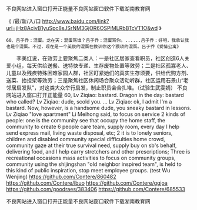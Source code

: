 
不良网站进入窗口打开正能量不良网站窗口软件下载湖南教育网




《 /最/新/入/口  http://www.baidu.com/link?url=jHz8AcivB1yuSpc8sJSrNM3GjOR6OSPiMLRbBTcVT1O&wd 》




	60、吕子乔：混蛋。龙在天：混蛋骂谁？吕子乔：混蛋骂你。......吕子乔：好吧，我承认我也是个混蛋。不过，现在是一个英俊的混蛋在教训你这个猥琐的混蛋。吕子乔《爱情公寓》
　　李美红说，在效劳上要聚焦二类人：一是社区居家查看职员，社区创造6人关爱小组，每天供给送餐、送特快专递、生存废物处置等效劳；二是社区孤寡老人、儿童以及残疾特殊困难家园人群，社区盯紧她们的真实生存须要，供给代购方剂、送菜、抬担架等效劳；三是聚焦社区休闲场合聚众活动听群，社区运用石景山“老邻居启发队”，对这类大众举行启发，制止职员会合扎堆。（试验生武雯婧）
不良网站进入窗口打开正能量
60, Lv Ziqiao: bastard.
Dragon in the day: bastard who called?
Lv Ziqiao: dude, scold you.
...
Lv Ziqiao: ok, I admit I'm a bastard.
Now, however, is a handsome dude, you sneaky bastard in lessons.
Lv Ziqiao "love apartment"
Li Meihong said, to focus on service 2 kinds of people: one is the community see that occupy the home staff, the community to create 6 people care team, supply room, every day I help send express mail, living waste disposal, etc;
2 it is to lonely seniors, children and disabled community special difficulties home crowd, community gaze at their true survival need, supply buy on sb's behalf, delivering food, and I help carry stretchers and other prescriptions;
Three is recreational occasions mass activities to focus on community groups, community using the shijingshan "old neighbor inspired team", is held to this kind of public inspiration, stop meet employee groups.
(test Wu Wenjing)
https://github.com/Contere/860482
https://github.com/Contere/lbuo
https://github.com/Contere/ggjoa
https://github.com/goodraes/383406
https://github.com/Contere/685533





不良网站进入窗口打开正能量不良网站窗口软件下载湖南教育网
